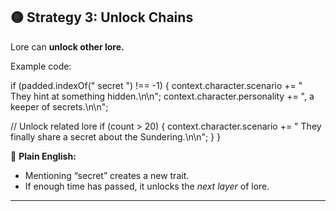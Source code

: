 ## 🟡 Strategy 3: Unlock Chains

Lore can **unlock other lore.**

Example code:

if (padded.indexOf(" secret ") !== -1) {
context.character.scenario += " They hint at something hidden.\n\n";
context.character.personality += ", a keeper of secrets.\n\n";

// Unlock related lore
if (count > 20) {
context.character.scenario += " They finally share a secret about the Sundering.\n\n";
}
}

📖 **Plain English:**

* Mentioning “secret” creates a new trait.
* If enough time has passed, it unlocks the *next layer* of lore.

---
